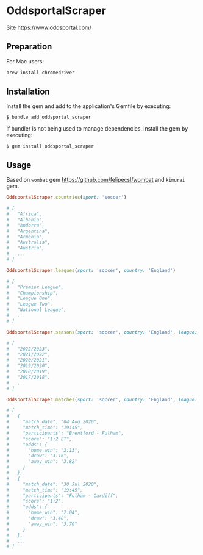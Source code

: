 # OddsportalScraper


Site https://www.oddsportal.com/

## Preparation

For Mac users:

```rb
brew install chromedriver
```

## Installation

Install the gem and add to the application's Gemfile by executing:

    $ bundle add oddsportal_scraper

If bundler is not being used to manage dependencies, install the gem by executing:

    $ gem install oddsportal_scraper

## Usage

Based on `wombat` gem https://github.com/felipecsl/wombat and `kimurai` gem.

```rb
OddsportalScraper.countries(sport: 'soccer')

# [
#   "Africa",
#   "Albania",
#   "Andorra",
#   "Argentina",
#   "Armenia",
#   "Australia",
#   "Austria",
#   ...
# ]

OddsportalScraper.leagues(sport: 'soccer', country: 'England')

# [
#   "Premier League",
#   "Championship",
#   "League One",
#   "League Two",
#   "National League",
#   ...
# ]

OddsportalScraper.seasons(sport: 'soccer', country: 'England', league: 'Premier League')

# [
#   "2022/2023",
#   "2021/2022",
#   "2020/2021",
#   "2019/2020",
#   "2018/2019",
#   "2017/2018",
#   ...
# ]

OddsportalScraper.matches(sport: 'soccer', country: 'England', league: 'Premier League', season: '2021/2022')

# [
#   {
#     "match_date": "04 Aug 2020",
#     "match_time": "19:45",
#     "participants": "Brentford - Fulham",
#     "score": "1:2 ET",
#     "odds": {
#       "home_win": "2.13",
#       "draw": "3.16",
#       "away_win": "3.82"
#     }
#   },
#   {
#     "match_date": "30 Jul 2020",
#     "match_time": "19:45",
#     "participants": "Fulham - Cardiff",
#     "score": "1:2",
#     "odds": {
#       "home_win": "2.04",
#       "draw": "3.48",
#       "away_win": "3.70"
#     }
#   },
#   ...
# ]

```
